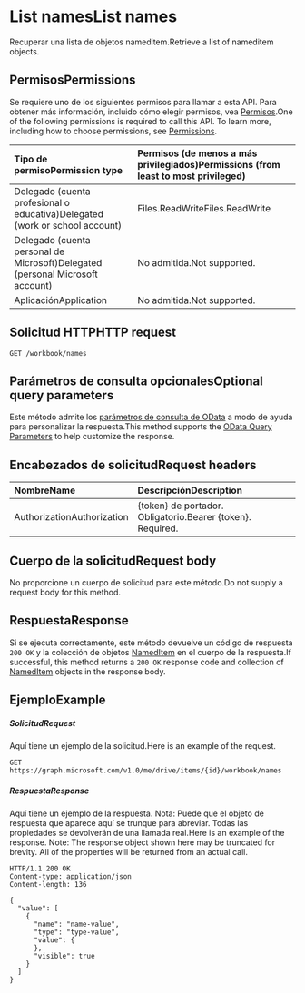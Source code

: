 # <a name="list-names"></a><span data-ttu-id="c0996-101">List names</span><span class="sxs-lookup"><span data-stu-id="c0996-101">List names</span></span>

<span data-ttu-id="c0996-102">Recuperar una lista de objetos nameditem.</span><span class="sxs-lookup"><span data-stu-id="c0996-102">Retrieve a list of nameditem objects.</span></span>
## <a name="permissions"></a><span data-ttu-id="c0996-103">Permisos</span><span class="sxs-lookup"><span data-stu-id="c0996-103">Permissions</span></span>
<span data-ttu-id="c0996-p101">Se requiere uno de los siguientes permisos para llamar a esta API. Para obtener más información, incluido cómo elegir permisos, vea [Permisos](../../../concepts/permissions_reference.md).</span><span class="sxs-lookup"><span data-stu-id="c0996-p101">One of the following permissions is required to call this API. To learn more, including how to choose permissions, see [Permissions](../../../concepts/permissions_reference.md).</span></span>

|<span data-ttu-id="c0996-106">Tipo de permiso</span><span class="sxs-lookup"><span data-stu-id="c0996-106">Permission type</span></span>      | <span data-ttu-id="c0996-107">Permisos (de menos a más privilegiados)</span><span class="sxs-lookup"><span data-stu-id="c0996-107">Permissions (from least to most privileged)</span></span>              |
|:--------------------|:---------------------------------------------------------|
|<span data-ttu-id="c0996-108">Delegado (cuenta profesional o educativa)</span><span class="sxs-lookup"><span data-stu-id="c0996-108">Delegated (work or school account)</span></span> | <span data-ttu-id="c0996-109">Files.ReadWrite</span><span class="sxs-lookup"><span data-stu-id="c0996-109">Files.ReadWrite</span></span>    |
|<span data-ttu-id="c0996-110">Delegado (cuenta personal de Microsoft)</span><span class="sxs-lookup"><span data-stu-id="c0996-110">Delegated (personal Microsoft account)</span></span> | <span data-ttu-id="c0996-111">No admitida.</span><span class="sxs-lookup"><span data-stu-id="c0996-111">Not supported.</span></span>    |
|<span data-ttu-id="c0996-112">Aplicación</span><span class="sxs-lookup"><span data-stu-id="c0996-112">Application</span></span> | <span data-ttu-id="c0996-113">No admitida.</span><span class="sxs-lookup"><span data-stu-id="c0996-113">Not supported.</span></span> |

## <a name="http-request"></a><span data-ttu-id="c0996-114">Solicitud HTTP</span><span class="sxs-lookup"><span data-stu-id="c0996-114">HTTP request</span></span>
<!-- { "blockType": "ignored" } -->
```http
GET /workbook/names
```
## <a name="optional-query-parameters"></a><span data-ttu-id="c0996-115">Parámetros de consulta opcionales</span><span class="sxs-lookup"><span data-stu-id="c0996-115">Optional query parameters</span></span>
<span data-ttu-id="c0996-116">Este método admite los [parámetros de consulta de OData](http://developer.microsoft.com/en-us/graph/docs/overview/query_parameters) a modo de ayuda para personalizar la respuesta.</span><span class="sxs-lookup"><span data-stu-id="c0996-116">This method supports the [OData Query Parameters](http://developer.microsoft.com/en-us/graph/docs/overview/query_parameters) to help customize the response.</span></span>

## <a name="request-headers"></a><span data-ttu-id="c0996-117">Encabezados de solicitud</span><span class="sxs-lookup"><span data-stu-id="c0996-117">Request headers</span></span>
| <span data-ttu-id="c0996-118">Nombre</span><span class="sxs-lookup"><span data-stu-id="c0996-118">Name</span></span>      |<span data-ttu-id="c0996-119">Descripción</span><span class="sxs-lookup"><span data-stu-id="c0996-119">Description</span></span>|
|:----------|:----------|
| <span data-ttu-id="c0996-120">Authorization</span><span class="sxs-lookup"><span data-stu-id="c0996-120">Authorization</span></span>  | <span data-ttu-id="c0996-p102">{token} de portador. Obligatorio.</span><span class="sxs-lookup"><span data-stu-id="c0996-p102">Bearer {token}. Required.</span></span> |

## <a name="request-body"></a><span data-ttu-id="c0996-123">Cuerpo de la solicitud</span><span class="sxs-lookup"><span data-stu-id="c0996-123">Request body</span></span>
<span data-ttu-id="c0996-124">No proporcione un cuerpo de solicitud para este método.</span><span class="sxs-lookup"><span data-stu-id="c0996-124">Do not supply a request body for this method.</span></span>

## <a name="response"></a><span data-ttu-id="c0996-125">Respuesta</span><span class="sxs-lookup"><span data-stu-id="c0996-125">Response</span></span>

<span data-ttu-id="c0996-126">Si se ejecuta correctamente, este método devuelve un código de respuesta `200 OK` y la colección de objetos [NamedItem](../resources/nameditem.md) en el cuerpo de la respuesta.</span><span class="sxs-lookup"><span data-stu-id="c0996-126">If successful, this method returns a `200 OK` response code and collection of [NamedItem](../resources/nameditem.md) objects in the response body.</span></span>
## <a name="example"></a><span data-ttu-id="c0996-127">Ejemplo</span><span class="sxs-lookup"><span data-stu-id="c0996-127">Example</span></span>
##### <a name="request"></a><span data-ttu-id="c0996-128">Solicitud</span><span class="sxs-lookup"><span data-stu-id="c0996-128">Request</span></span>
<span data-ttu-id="c0996-129">Aquí tiene un ejemplo de la solicitud.</span><span class="sxs-lookup"><span data-stu-id="c0996-129">Here is an example of the request.</span></span>
<!-- {
  "blockType": "request",
  "name": "get_names"
}-->
```http
GET https://graph.microsoft.com/v1.0/me/drive/items/{id}/workbook/names
```
##### <a name="response"></a><span data-ttu-id="c0996-130">Respuesta</span><span class="sxs-lookup"><span data-stu-id="c0996-130">Response</span></span>
<span data-ttu-id="c0996-p103">Aquí tiene un ejemplo de la respuesta. Nota: Puede que el objeto de respuesta que aparece aquí se trunque para abreviar. Todas las propiedades se devolverán de una llamada real.</span><span class="sxs-lookup"><span data-stu-id="c0996-p103">Here is an example of the response. Note: The response object shown here may be truncated for brevity. All of the properties will be returned from an actual call.</span></span>
<!-- {
  "blockType": "response",
  "truncated": true,
  "@odata.type": "microsoft.graph.namedItem",
  "isCollection": true
} -->
```http
HTTP/1.1 200 OK
Content-type: application/json
Content-length: 136

{
  "value": [
    {
      "name": "name-value",
      "type": "type-value",
      "value": {
      },
      "visible": true
    }
  ]
}
```

<!-- uuid: 8fcb5dbc-d5aa-4681-8e31-b001d5168d79
2015-10-25 14:57:30 UTC -->
<!-- {
  "type": "#page.annotation",
  "description": "List names",
  "keywords": "",
  "section": "documentation",
  "tocPath": ""
}-->